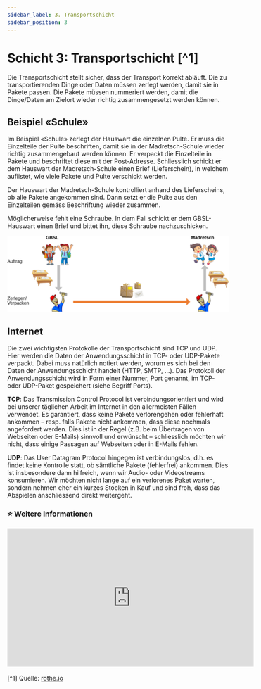 ```yaml
---
sidebar_label: 3. Transportschicht
sidebar_position: 3
---
```


#  Schicht 3: Transportschicht [^1]

Die Transportschicht stellt sicher, dass der Transport korrekt abläuft. Die zu transportierenden Dinge oder Daten müssen zerlegt werden, damit sie in Pakete passen. Die Pakete müssen nummeriert werden, damit die Dinge/Daten am Zielort wieder richtig zusammengesetzt werden können.

## Beispiel «Schule»
Im Beispiel «Schule» zerlegt der Hauswart die einzelnen Pulte. Er muss die Einzelteile der Pulte beschriften, damit sie in der Madretsch-Schule wieder richtig zusammengebaut werden können. Er verpackt die Einzelteile in Pakete und beschriftet diese mit der Post-Adresse. Schliesslich schickt er dem Hauswart der Madretsch-Schule einen Brief (Lieferschein), in welchem auflistet, wie viele Pakete und Pulte verschickt werden.

Der Hauswart der Madretsch-Schule kontrolliert anhand des Lieferscheins, ob alle Pakete angekommen sind. Dann setzt er die Pulte aus den Einzelteilen gemäss Beschriftung wieder zusammen.

Möglicherweise fehlt eine Schraube. In dem Fall schickt er dem GBSL-Hauswart einen Brief und bittet ihn, diese Schraube nachzuschicken.

![@](img/3-school-example.svg)

## Internet

Die zwei wichtigsten Protokolle der Transportschicht sind TCP und UDP. Hier werden die Daten der Anwendungsschicht in TCP- oder UDP-Pakete verpackt. Dabei muss natürlich notiert werden, worum es sich bei den Daten der Anwendungsschicht handelt (HTTP, SMTP, ...). Das Protokoll der Anwendungsschicht wird in Form einer Nummer, Port genannt, im TCP- oder UDP-Paket gespeichert (siehe Begriff Ports).

**TCP**: Das Transmission Control Protocol ist verbindungsorientiert und wird bei unserer täglichen Arbeit im Internet in den allermeisten Fällen verwendet. Es garantiert, dass keine Pakete verlorengehen oder fehlerhaft ankommen – resp. falls Pakete nicht ankommen, dass diese nochmals angefordert werden. Dies ist in der Regel (z.B. beim Übertragen von Webseiten oder E-Mails) sinnvoll und erwünscht – schliesslich möchten wir nicht, dass einige Passagen auf Webseiten oder in E-Mails fehlen.

**UDP**: Das User Datagram Protocol hingegen ist verbindungslos, d.h. es findet keine Kontrolle statt, ob sämtliche Pakete (fehlerfrei) ankommen. Dies ist insbesondere dann hilfreich, wenn wir Audio- oder Videostreams konsumieren. Wir möchten nicht lange auf ein verlorenes Paket warten, sondern nehmen eher ein kurzes Stocken in Kauf und sind froh, dass das Abspielen anschliessend direkt weitergeht.

### ⭐ Weitere Informationen

<iframe width="560" height="315" src="https://www.youtube.com/embed/AYdF7b3nMto" title="YouTube video player" frameborder="0" allow="accelerometer; autoplay; clipboard-write; encrypted-media; gyroscope; picture-in-picture" allowfullscreen></iframe>

[^1] Quelle: [rothe.io](https://rothe.io/?b=network&p=463589)
